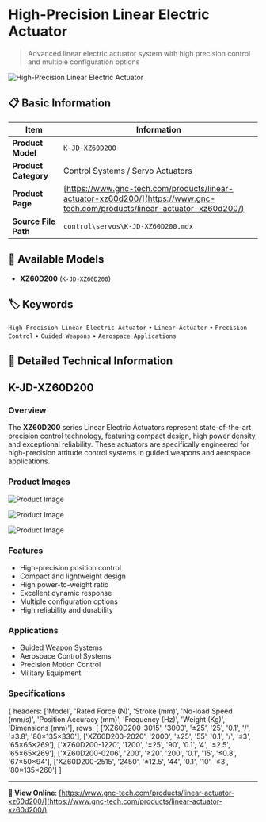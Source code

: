 # High-Precision Linear Electric Actuator

> Advanced linear electric actuator system with high precision control and multiple configuration options

![High-Precision Linear Electric Actuator](https://www.gnc-tech.com/products/control/servos/K-JD-XZ60D200/K-JD-XZ60D200.webp)

## 📋 Basic Information

| Item | Information |
|------|------|
| **Product Model** | `K-JD-XZ60D200` |
| **Product Category** | Control Systems / Servo Actuators |
| **Product Page** | [https://www.gnc-tech.com/products/linear-actuator-xz60d200/](https://www.gnc-tech.com/products/linear-actuator-xz60d200/) |
| **Source File Path** | `control\servos\K-JD-XZ60D200.mdx` |

## 🔧 Available Models

- **XZ60D200** (`K-JD-XZ60D200`)

## 🏷️ Keywords

`High-Precision Linear Electric Actuator` • `Linear Actuator` • `Precision Control` • `Guided Weapons` • `Aerospace Applications`

## 📖 Detailed Technical Information

## K-JD-XZ60D200

### Overview

The **XZ60D200** series Linear Electric Actuators represent state-of-the-art precision control technology, featuring compact design, high power density, and exceptional reliability. These actuators are specifically engineered for high-precision attitude control systems in guided weapons and aerospace applications.

### Product Images

![Product Image](https://www.gnc-tech.com/products/control/servos/K-JD-XZ60D200/K-JD-XZ60D200-Slide-01.webp)

![Product Image](https://www.gnc-tech.com/products/control/servos/K-JD-XZ60D200/K-JD-XZ60D200-Slide-02.webp)

![Product Image](https://www.gnc-tech.com/products/control/servos/K-JD-XZ60D200/K-JD-XZ60D200-Slide-03.webp)

### Features

- High-precision position control
- Compact and lightweight design
- High power-to-weight ratio
- Excellent dynamic response
- Multiple configuration options
- High reliability and durability

### Applications

- Guided Weapon Systems
- Aerospace Control Systems
- Precision Motion Control
- Military Equipment

### Specifications

{
headers: ['Model', 'Rated Force (N)', 'Stroke (mm)', 'No-load Speed (mm/s)', 'Position Accuracy (mm)', 'Frequency (Hz)', 'Weight (Kg)', 'Dimensions (mm)'],
rows: [
  ['XZ60D200-3015', '3000', '±25', '25', '0.1', '/', '≤3.8', '80×135×330'],
  ['XZ60D200-2020', '2000', '±25', '55', '0.1', '/', '≤3', '65×65×269'],
  ['XZ60D200-1220', '1200', '±25', '90', '0.1', '4', '≤2.5', '65×65×269'],
  ['XZ60D200-0206', '200', '≥20', '200', '0.1', '15', '≤0.8', '67×50×94'],
  ['XZ60D200-2515', '2450', '±12.5', '44', '0.1', '10', '≤3', '80×135×260']
]

    
  

---

**🔗 View Online**: [https://www.gnc-tech.com/products/linear-actuator-xz60d200/](https://www.gnc-tech.com/products/linear-actuator-xz60d200/)
